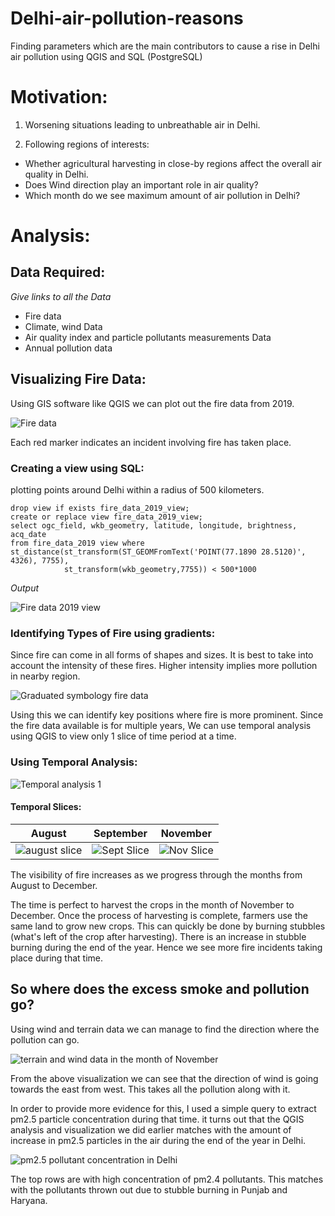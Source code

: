 # Delhi-air-pollution-reasons
Finding parameters which are the main contributors to cause a rise in Delhi air pollution using QGIS and SQL (PostgreSQL)

# Motivation:

1. Worsening situations leading to unbreathable air in Delhi.

2. Following regions of interests:
- Whether agricultural harvesting in close-by regions affect the overall air quality in Delhi.
- Does Wind direction play an important role in air quality?
- Which month do we see maximum amount of air pollution in Delhi?

# Analysis:
## Data Required:
*Give links to all the Data*
- Fire data
- Climate, wind Data
- Air quality index and particle pollutants measurements Data
- Annual pollution data

## Visualizing Fire Data:
Using GIS software like QGIS we can plot out the fire data from 2019.

![Fire data](https://github.com/Astrojigs/Delhi-air-pollution-reasons/blob/main/Photos/All%20Fire%20data%20points.png)

Each red marker indicates an incident involving fire has taken place.

### Creating a view using SQL:
plotting points around Delhi within a radius of 500 kilometers.

```
drop view if exists fire_data_2019_view;
create or replace view fire_data_2019_view;
select ogc_field, wkb_geometry, latitude, longitude, brightness, acq_date
from fire_data_2019 view where
st_distance(st_transform(ST_GEOMFromText('POINT(77.1890 28.5120)', 4326), 7755),
            st_transform(wkb_geometry,7755)) < 500*1000
```
*Output*

![Fire data 2019 view](https://github.com/Astrojigs/Delhi-air-pollution-reasons/blob/main/Photos/fire%20data%202019%20view.png)

### Identifying Types of Fire using gradients:
Since fire can come in all forms of shapes and sizes. It is best to take into account the intensity of these fires. Higher intensity implies more pollution in nearby region.

![Graduated symbology fire data](https://github.com/Astrojigs/Delhi-air-pollution-reasons/blob/main/Photos/graduated%20symbology%20fire%20data%202019.png)

Using this we can identify key positions where fire is more prominent. Since the fire data available is for multiple years,
We can use temporal analysis using QGIS to view only 1 slice of time period at a time.

### Using Temporal Analysis:

![Temporal analysis 1](https://github.com/Astrojigs/Delhi-air-pollution-reasons/blob/main/Photos/Temporal%20controller%201.png)

#### Temporal Slices:

|August|September|November|
|--|--|--|
|![august slice](https://github.com/Astrojigs/Delhi-air-pollution-reasons/blob/main/Photos/Temporal%20slice%20august.png)|![Sept Slice](https://github.com/Astrojigs/Delhi-air-pollution-reasons/blob/main/Photos/Temporal%20slice%20september.png)|![Nov Slice](https://github.com/Astrojigs/Delhi-air-pollution-reasons/blob/main/Photos/Temporal%20slice%20november.png)|

The visibility of fire increases as we progress through the months from August to December.

The time is perfect to harvest the crops in the month of November to December. Once the process of harvesting is complete, farmers use the same land to grow new crops. This can quickly be done by burning stubbles (what's left of the crop after harvesting). There is an increase in stubble burning during the end of the year. Hence we see more fire incidents taking place during that time.

## So where does the excess smoke and pollution go?

Using wind and terrain data we can manage to find the direction where the pollution can go.

![terrain and wind data in the month of November](https://github.com/Astrojigs/Delhi-air-pollution-reasons/blob/main/Photos/terrain%20with%20wind%20data%20in%20Novemeber.png)

From the above visualization we can see that the direction of wind is going towards the east from west. This takes all the pollution along with it.

In order to provide more evidence for this, I used a simple query to extract pm2.5 particle concentration during that time. it turns out that the QGIS analysis and visualization we did earlier matches with the amount of increase in pm2.5 particles in the air during the end of the year in Delhi.

![pm2.5 pollutant concentration in Delhi](https://github.com/Astrojigs/Delhi-air-pollution-reasons/blob/main/Photos/pm25history%20in%20delhi.png)

The top rows are with high concentration of pm2.4 pollutants. This matches with the pollutants thrown out due to stubble burning in Punjab and Haryana.
